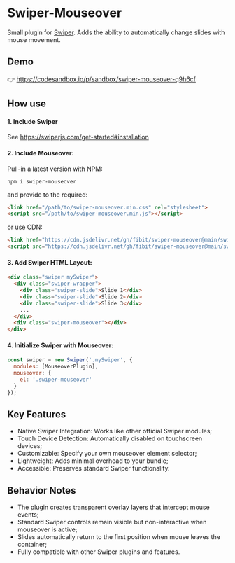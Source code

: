 # Swiper-Mouseover
Small plugin for [Swiper](https://github.com/nolimits4web/swiper).
Adds the ability to automatically change slides with mouse movement.

## Demo
:point_right: https://codesandbox.io/p/sandbox/swiper-mouseover-q9h6cf

## How use

#### 1. Include Swiper
See https://swiperjs.com/get-started#installation

#### 2. Include Mouseover:
Pull-in a latest version with NPM:
```
npm i swiper-mouseover
```
and provide <link> to the required:
```html
<link href="/path/to/swiper-mouseover.min.css" rel="stylesheet">
<script src="/path/to/swiper-mouseover.min.js"></script>
```
or use CDN:
```html
<link href="https://cdn.jsdelivr.net/gh/fibit/swiper-mouseover@main/swiper-mouseover.min.css" rel="stylesheet">
<script src="https://cdn.jsdelivr.net/gh/fibit/swiper-mouseover@main/swiper-mouseover.min.js"></script>
```

#### 3. Add Swiper HTML Layout:
```html
<div class="swiper mySwiper">
  <div class="swiper-wrapper">
    <div class="swiper-slide">Slide 1</div>
    <div class="swiper-slide">Slide 2</div>
    <div class="swiper-slide">Slide 3</div>
    ...
  </div>
  <div class="swiper-mouseover"></div>
</div>
```

#### 4. Initialize Swiper with Mouseover:
```js
const swiper = new Swiper('.mySwiper', {
  modules: [MouseoverPlugin],
  mouseover: {
    el: '.swiper-mouseover'
  }
});
```

## Key Features
- Native Swiper Integration: Works like other official Swiper modules;
- Touch Device Detection: Automatically disabled on touchscreen devices;
- Customizable: Specify your own mouseover element selector;
- Lightweight: Adds minimal overhead to your bundle;
- Accessible: Preserves standard Swiper functionality.

## Behavior Notes
- The plugin creates transparent overlay layers that intercept mouse events;
- Standard Swiper controls remain visible but non-interactive when mouseover is active;
- Slides automatically return to the first position when mouse leaves the container;
- Fully compatible with other Swiper plugins and features.
